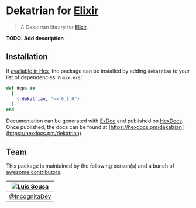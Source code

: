 # Dekatrian for [Elixir](https://elixir-lang.org/)

> A Dekatrian library for [Elixir](https://elixir-lang.org/).

**TODO: Add description**

## Installation

If [available in Hex](https://hex.pm/docs/publish), the package can be installed
by adding `dekatrian` to your list of dependencies in `mix.exs`:

```elixir
def deps do
  [
    {:dekatrian, "~> 0.1.0"}
  ]
end
```

Documentation can be generated with [ExDoc](https://github.com/elixir-lang/ex_doc)
and published on [HexDocs](https://hexdocs.pm). Once published, the docs can
be found at [https://hexdocs.pm/dekatrian](https://hexdocs.pm/dekatrian).

## Team

This package is maintained by the following person(s) and a bunch of [awesome contributors](https://github.com/DekatrianProject/dekatrian_ex/graphs/contributors).

| [![Luis Sousa](https://github.com/incognitaDev.png?size=70)](https://github.com/incognitaDev) |
| --------------------------------------------------------------------------------------------- |
| [@IncognitaDev](https://github.com/incognitaDev)                                              |
